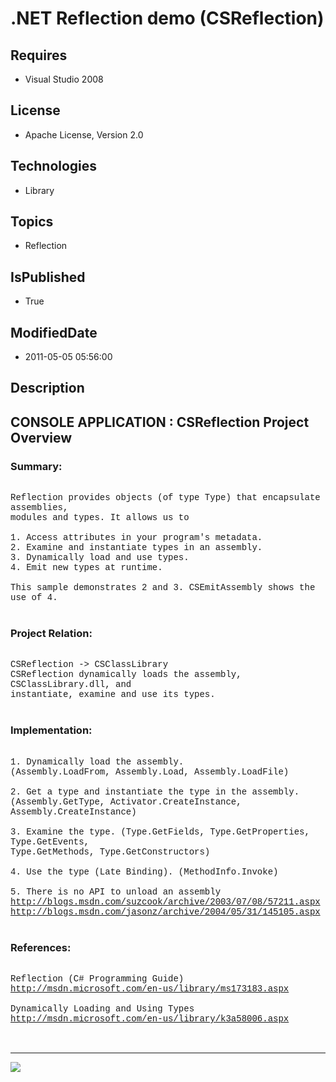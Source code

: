 # .NET Reflection demo (CSReflection)
## Requires
* Visual Studio 2008
## License
* Apache License, Version 2.0
## Technologies
* Library
## Topics
* Reflection
## IsPublished
* True
## ModifiedDate
* 2011-05-05 05:56:00
## Description

<p style="font-family:Courier New"></p>
<h2>CONSOLE APPLICATION : CSReflection Project Overview</h2>
<p style="font-family:Courier New"></p>
<h3>Summary:</h3>
<p style="font-family:Courier New"><br>
Reflection provides objects (of type Type) that encapsulate assemblies, <br>
modules and types. It allows us to<br>
<br>
1. Access attributes in your program's metadata.<br>
2. Examine and instantiate types in an assembly.<br>
3. Dynamically load and use types.<br>
4. Emit new types at runtime.<br>
<br>
This sample demonstrates 2 and 3. CSEmitAssembly shows the use of 4.<br>
<br>
</p>
<h3>Project Relation:</h3>
<p style="font-family:Courier New"><br>
CSReflection -&gt; CSClassLibrary<br>
CSReflection dynamically loads the assembly, CSClassLibrary.dll, and <br>
instantiate, examine and use its types.<br>
<br>
</p>
<h3>Implementation:</h3>
<p style="font-family:Courier New"><br>
1. Dynamically load the assembly. <br>
(Assembly.LoadFrom, Assembly.Load, Assembly.LoadFile)<br>
<br>
2. Get a type and instantiate the type in the assembly.<br>
(Assembly.GetType, Activator.CreateInstance, Assembly.CreateInstance)<br>
<br>
3. Examine the type. (Type.GetFields, Type.GetProperties, Type.GetEvents, <br>
Type.GetMethods, Type.GetConstructors)<br>
<br>
4. Use the type (Late Binding). (MethodInfo.Invoke)<br>
<br>
5. There is no API to unload an assembly<br>
<a target="_blank" href="http://blogs.msdn.com/suzcook/archive/2003/07/08/57211.aspx">http://blogs.msdn.com/suzcook/archive/2003/07/08/57211.aspx</a><br>
<a target="_blank" href="http://blogs.msdn.com/jasonz/archive/2004/05/31/145105.aspx">http://blogs.msdn.com/jasonz/archive/2004/05/31/145105.aspx</a><br>
<br>
</p>
<h3>References:</h3>
<p style="font-family:Courier New"><br>
Reflection (C# Programming Guide)<br>
<a target="_blank" href="http://msdn.microsoft.com/en-us/library/ms173183.aspx">http://msdn.microsoft.com/en-us/library/ms173183.aspx</a><br>
<br>
Dynamically Loading and Using Types<br>
<a target="_blank" href="http://msdn.microsoft.com/en-us/library/k3a58006.aspx">http://msdn.microsoft.com/en-us/library/k3a58006.aspx</a><br>
<br>
<br>
</p>
<hr>
<div><a href="http://go.microsoft.com/?linkid=9759640" style="margin-top:3px"><img src="http://bit.ly/onecodelogo">
</a></div>
